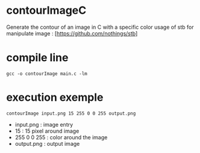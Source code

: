 # contourImageC
Generate the contour of an image in C with a specific color
usage of stb for manipulate image : [https://github.com/nothings/stb]
# compile line
```
gcc -o contourImage main.c -lm
```

# execution exemple
```
contourImage input.png 15 255 0 0 255 output.png
```
- input.png : image entry
- 15 : 15 pixel around image
- 255 0 0 255 : color around the image
- output.png : output image
